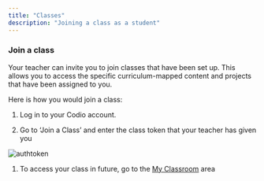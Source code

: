 ```yaml
---
title: "Classes"
description: "Joining a class as a student"
---
```


### Join a class

Your teacher can invite you to join classes that have been set up. This allows you to access the specific curriculum-mapped content and projects that have been assigned to you.


Here is how you would join a class:

1. Log in to your Codio account.

1. Go to ‘Join a Class’ and enter the class token that your teacher has given you
<img alt="authtoken" src="/img/docs/what_students_do/joinaclass/joinaclass.png" class="simple"/>

1. To access your class in future, go to the [My Classroom](/docs/student/myclassroom) area


